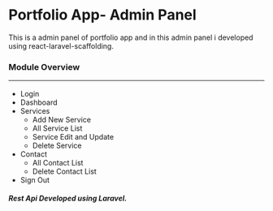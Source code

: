 # Portfolio App- Admin Panel
This is a admin panel of portfolio app and in this admin panel i developed using react-laravel-scaffolding.

### Module Overview <hr>
* Login
* Dashboard
* Services
    * Add New Service
    * All Service List 
    * Service Edit and Update
    * Delete Service
* Contact
    * All Contact List
    * Delete Contact List
* Sign Out

##### Rest Api Developed using Laravel.
